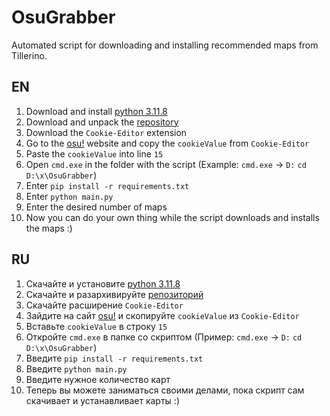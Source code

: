 # OsuGrabber
Automated script for downloading and installing recommended maps from Tillerino. 

## EN
1. Download and install [python 3.11.8](https://www.python.org/downloads/)
2. Download and unpack the [repository](https://github.com/methamphetaminelab/OsuGrabber)
3. Download the `Cookie-Editor` extension
4. Go to the [osu!](https://osu.ppy.sh/) website and copy the `cookieValue` from `Cookie-Editor`
5. Paste the `cookieValue` into line `15`
6. Open `cmd.exe` in the folder with the script (Example: `cmd.exe` -> `D:` `cd D:\x\OsuGrabber`)
7. Enter `pip install -r requirements.txt`
8. Enter `python main.py`
9. Enter the desired number of maps
10. Now you can do your own thing while the script downloads and installs the maps :)

## RU
1. Скачайте и установите [python 3.11.8](https://www.python.org/downloads/)
2. Скачайте и разархивируйте [репозиторий](https://github.com/methamphetaminelab/OsuGrabber)
3. Скачайте расширение `Cookie-Editor`
4. Зайдите на сайт [osu!](https://osu.ppy.sh/) и скопируйте `cookieValue` из `Cookie-Editor`
5. Вставьте `cookieValue` в строку `15`
6. Откройте `cmd.exe` в папке со скриптом (Пример: `cmd.exe` -> `D:` `cd D:\x\OsuGrabber`)
7. Введите `pip install -r requirements.txt`
8. Введите `python main.py`
9. Введите нужное количество карт
10. Теперь вы можете заниматься своими делами, пока скрипт сам скачивает и устанавливает карты :)
